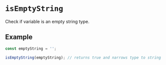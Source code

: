 # `isEmptyString`

Check if variable is an empty string type.

## Example

```ts
const emptyString = '';

isEmptyString(emptyString); // returns true and narrows type to string
```
